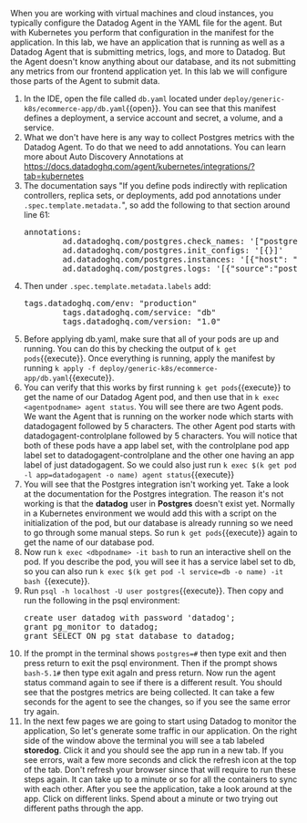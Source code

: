 When you are working with virtual machines and cloud instances, you typically configure the Datadog Agent in the YAML file for the agent. But with Kubernetes you perform that configuration in the manifest for the application. In this lab, we have an application that is running as well as a Datadog Agent that is submitting metrics, logs, and more to Datadog. But the Agent doesn't know anything about our database, and its not submitting any metrics from our frontend application yet. In this lab we will configure those parts of the Agent to submit data. 

1.  In the IDE, open the file called `db.yaml` located under `deploy/generic-k8s/ecommerce-app/db.yaml`{{open}}. You can see that this manifest defines a deployment, a service account and secret, a volume, and a service. 
2.  What we don't have here is any way to collect Postgres metrics with the Datadog Agent. To do that we need to add annotations. You can learn more about Auto Discovery Annotations at https://docs.datadoghq.com/agent/kubernetes/integrations/?tab=kubernetes
3.  The documentation says "If you define pods indirectly with replication controllers, replica sets, or deployments, add pod annotations under `.spec.template.metadata.`", so add the following to that section around line 61:
    <pre class="file" data-target="clipboard">annotations:
            ad.datadoghq.com/postgres.check_names: '["postgres"]'
            ad.datadoghq.com/postgres.init_configs: '[{}]'
            ad.datadoghq.com/postgres.instances: '[{"host": "%%host%%", "port": "%%port%%","username": "datadog","password": "datadog" }]'
            ad.datadoghq.com/postgres.logs: '[{"source":"postgres","service":"db"}]'</pre>
4.  Then under `.spec.template.metadata.labels` add:
    <pre class="file" data-target="clipboard">tags.datadoghq.com/env: "production"
            tags.datadoghq.com/service: "db"
            tags.datadoghq.com/version: "1.0"
    </pre>
5.  Before applying db.yaml, make sure that all of your pods are up and running. You can do this by checking the output of `k get pods`{{execute}}. Once everything is running, apply the manifest by running `k apply -f deploy/generic-k8s/ecommerce-app/db.yaml`{{execute}}.
6.  You can verify that this works by first running `k get pods`{{execute}} to get the name of our Datadog Agent pod, and then use that in `k exec <agentpodname> agent status`. You will see there are two Agent pods. We want the Agent that is running on the worker node which starts with datadogagent followed by 5 characters. The other Agent pod starts with datadogagent-controlplane followed by 5 characters. You will notice that both of these pods have a app label set, with the controlplane pod app label set to datadogagent-controlplane and the other one having an app label of just datadogagent. So we could also just run `k exec $(k get pod -l app=datadogagent -o name) agent status`{{execute}} 
7.  You will see that the Postgres integration isn't working yet. Take a look at the documentation for the Postgres integration. The reason it's not working is that the **datadog** user in **Postgres** doesn't exist yet. Normally in a Kubernetes environment we would add this with a script on the initialization of the pod, but our database is already running so we need to go through some manual steps. So run `k get pods`{{execute}} again to get the name of our database pod. 
8.  Now run `k exec <dbpodname> -it bash` to run an interactive shell on the pod. If you describe the pod, you will see it has a service label set to db, so you can also run `k exec $(k get pod -l service=db -o name) -it bash `{{execute}}. 
9.  Run `psql -h localhost -U user postgres`{{execute}}. Then copy and run the following in the psql environment: 
    <pre class="file" data-target="clipboard">create user datadog with password 'datadog';
    grant pg_monitor to datadog;
    grant SELECT ON pg_stat_database to datadog;</pre>
10. If the prompt in the terminal shows `postgres=#` then type exit and then press return to exit the psql environment. Then if the prompt shows `bash-5.1#` then type exit agaIn and press return. Now run the agent status command again to see if there is a different result. You should see that the postgres metrics are being collected. It can take a few seconds for the agent to see the changes, so if you see the same error try again.
11. In the next few pages we are going to start using Datadog to monitor the application, So let's generate some traffic in our application. On the right side of the window above the terminal you will see a tab labeled **storedog**. Click it and you should see the app run in a new tab. If you see errors, wait a few more seconds and click the refresh icon at the top of the tab. Don't refresh your browser since that will require to run these steps again. It can take up to a minute or so for all the containers to sync with each other. After you see the application, take a look around at the app. Click on different links. Spend about a minute or two trying out different paths through the app.
